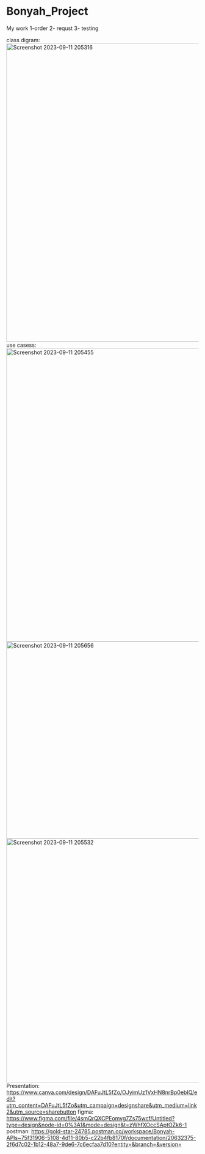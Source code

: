 # Bonyah_Project
My work 
1-order
2- requst
3- testing

class digram:
<img width="781" alt="Screenshot 2023-09-11 205316" src="https://github.com/AbdulazizAl91/Bonyah_Project/assets/140315732/81a6d07a-5ec0-4b87-a8ca-172d1ac5b6ef">
use casess:
<img width="767" alt="Screenshot 2023-09-11 205455" src="https://github.com/AbdulazizAl91/Bonyah_Project/assets/140315732/93c4ba82-a39f-4292-80c3-f6b53ba59901">
<img width="515" alt="Screenshot 2023-09-11 205656" src="https://github.com/AbdulazizAl91/Bonyah_Project/assets/140315732/63be481e-96d6-4062-8ba2-ee9ffbd9b48e">
<img width="639" alt="Screenshot 2023-09-11 205532" src="https://github.com/AbdulazizAl91/Bonyah_Project/assets/140315732/08eafd6f-a91b-49f5-aa0d-e456a7562ced">
Presentation:
https://www.canva.com/design/DAFuJtL5fZo/OJyimUz1VxHN8nrBp0ebIQ/edit?utm_content=DAFuJtL5fZo&utm_campaign=designshare&utm_medium=link2&utm_source=sharebutton 
figma:
https://www.figma.com/file/4smQrQXCPEomvg7Zs75wcf/Untitled?type=design&node-id=0%3A1&mode=design&t=zWhfXOccSAptOZk6-1 
postman:
https://gold-star-24785.postman.co/workspace/Bonyah-APIs~75f31906-5108-4d11-80b5-c22b4fb8170f/documentation/20632375-2f6d7c02-1b12-48a7-9de6-7c6ecfaa7d10?entity=&branch=&version=

